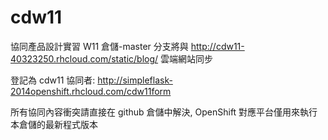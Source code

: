 # cdw11
協同產品設計實習 W11 倉儲-master 分支將與 http://cdw11-40323250.rhcloud.com/static/blog/ 雲端網站同步

登記為 cdw11 協同者: http://simpleflask-2014openshift.rhcloud.com/cdw11form

所有協同內容衝突請直接在 github 倉儲中解決, OpenShift 對應平台僅用來執行本倉儲的最新程式版本



